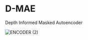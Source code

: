 # D-MAE
Depth Informed Masked Autoencoder

![ENCODER (2)](https://github.com/Neilus03/D-MAE/assets/87651732/0924f44c-6bb5-46a3-b148-ff4645366acb)
 